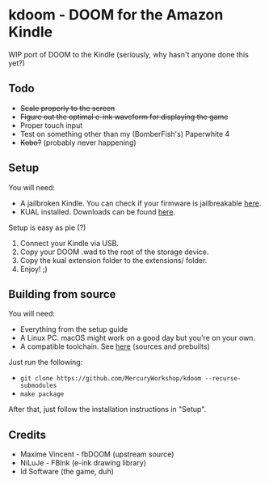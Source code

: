 # kdoom - DOOM for the Amazon Kindle

WIP port of DOOM to the Kindle (seriously, why hasn't anyone done this yet?)

## Todo

* ~~Scale properly to the screen~~
* ~~Figure out the optimal e-ink waveform for displaying the game~~
* Proper touch input
* Test on something other than my (BomberFish's) Paperwhite 4
* ~~Kobo?~~ (probably never happening)

## Setup

You will need:
* A jailbroken Kindle. You can check if your firmware is jailbreakable [here](https://wiki.mobileread.com/wiki/Kindle_Firmware).
* KUAL installed. Downloads can be found [here](https://www.mobileread.com/forums/showthread.php?t=225030).

Setup is easy as pie (?)
1. Connect your Kindle via USB.
2. Copy your DOOM .wad to the root of the storage device.
3. Copy the kual extension folder to the extensions/ folder.
4. Enjoy! ;)

## Building from source

You will need:
* Everything from the setup guide
* A Linux PC. macOS might work on a good day but you're on your own.
* A compatible toolchain. See [here](https://www.mobileread.com/forums/showthread.php?t=348710) (sources and prebuilts)

Just run the following:
* `git clone https://github.com/MercuryWorkshop/kdoom --recurse-submodules`
* `make package`

After that, just follow the installation instructions in "Setup".

## Credits

* Maxime Vincent - fbDOOM (upstream source)
* NiLuJe - FBInk (e-ink drawing library)
* Id Software (the game, duh)
